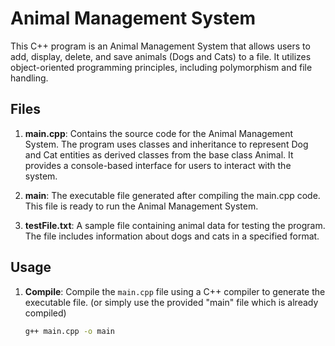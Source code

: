 # Animal Management System

This C++ program is an Animal Management System that allows users to add, display, delete, and save animals (Dogs and Cats) to a file. It utilizes object-oriented programming principles, including polymorphism and file handling.

## Files

1. **main.cpp**: Contains the source code for the Animal Management System. The program uses classes and inheritance to represent Dog and Cat entities as derived classes from the base class Animal. It provides a console-based interface for users to interact with the system.

2. **main**: The executable file generated after compiling the main.cpp code. This file is ready to run the Animal Management System.

3. **testFile.txt**: A sample file containing animal data for testing the program. The file includes information about dogs and cats in a specified format.

## Usage

1. **Compile**: Compile the `main.cpp` file using a C++ compiler to generate the executable file. (or simply use the provided "main" file which is already compiled)

   ```bash
   g++ main.cpp -o main
